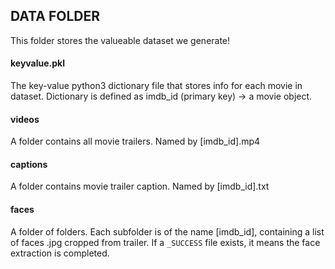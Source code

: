 ## DATA FOLDER
This folder stores the valueable dataset we generate!

#### keyvalue.pkl
The key-value python3 dictionary file that stores info for each movie in dataset.
Dictionary is defined as imdb_id (primary key) -> a movie object.

#### videos
A folder contains all movie trailers. Named by [imdb_id].mp4

#### captions
A folder contains movie trailer caption. Named by [imdb_id].txt

#### faces
A folder of folders. Each subfolder is of the name [imdb_id], containing a list of faces <index>.jpg cropped from trailer. 
If a `_SUCCESS` file exists, it means the face extraction is completed.